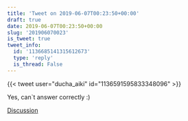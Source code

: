 ```yaml
---
title: 'Tweet on 2019-06-07T00:23:50+00:00'
draft: true
date: 2019-06-07T00:23:50+00:00
slug: '201906070023'
is_tweet: true
tweet_info:
  id: '1136685141315612673'
  type: 'reply'
  is_thread: False
---
```




{{< tweet user="ducha_aiki" id="1136591595833348096" >}}

Yes, can`t answer correctly :)

[Discussion](https://x.com/sytelus/status/1136685141315612673)
